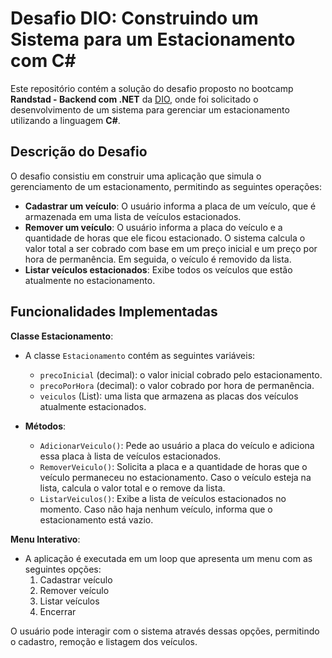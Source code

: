 # Desafio DIO: Construindo um Sistema para um Estacionamento com C#

Este repositório contém a solução do desafio proposto no bootcamp **Randstad - Backend com .NET** da [DIO](https://www.dio.me/), onde foi solicitado o desenvolvimento de um sistema para gerenciar um estacionamento utilizando a linguagem **C#**.

## Descrição do Desafio

O desafio consistiu em construir uma aplicação que simula o gerenciamento de um estacionamento, permitindo as seguintes operações:

- **Cadastrar um veículo**: O usuário informa a placa de um veículo, que é armazenada em uma lista de veículos estacionados.
- **Remover um veículo**: O usuário informa a placa do veículo e a quantidade de horas que ele ficou estacionado. O sistema calcula o valor total a ser cobrado com base em um preço inicial e um preço por hora de permanência. Em seguida, o veículo é removido da lista.
- **Listar veículos estacionados**: Exibe todos os veículos que estão atualmente no estacionamento.

## Funcionalidades Implementadas

**Classe Estacionamento**:
   - A classe `Estacionamento` contém as seguintes variáveis:
     - `precoInicial` (decimal): o valor inicial cobrado pelo estacionamento.
     - `precoPorHora` (decimal): o valor cobrado por hora de permanência.
     - `veiculos` (List<string>): uma lista que armazena as placas dos veículos atualmente estacionados.
   
   - **Métodos**:
     - `AdicionarVeiculo()`: Pede ao usuário a placa do veículo e adiciona essa placa à lista de veículos estacionados.
     - `RemoverVeiculo()`: Solicita a placa e a quantidade de horas que o veículo permaneceu no estacionamento. Caso o veículo esteja na lista, calcula o valor total e o remove da lista.
     - `ListarVeiculos()`: Exibe a lista de veículos estacionados no momento. Caso não haja nenhum veículo, informa que o estacionamento está vazio.

 **Menu Interativo**:
   - A aplicação é executada em um loop que apresenta um menu com as seguintes opções:
     1. Cadastrar veículo
     2. Remover veículo
     3. Listar veículos
     4. Encerrar

   O usuário pode interagir com o sistema através dessas opções, permitindo o cadastro, remoção e listagem dos veículos.


